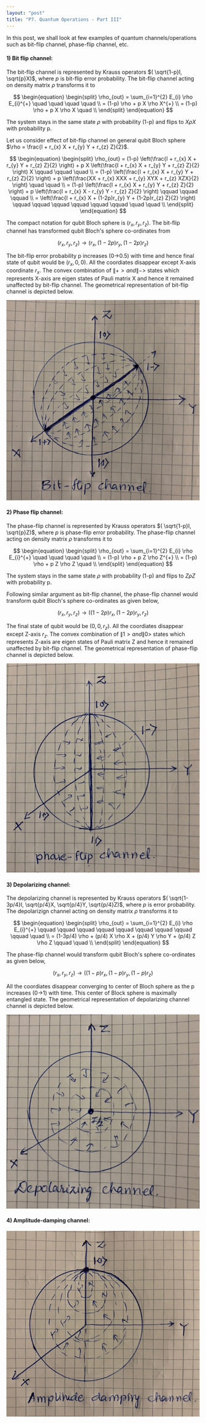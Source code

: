 ```yaml
---
layout: "post"
title: "P7. Quantum Operations - Part III"
---
```


In this post, we shall look at few examples of quantum channels/operations such as bit-flip channel, phase-flip channel, etc.

#### 1) **Bit flip channel:**
The bit-flip channel is represented by Krauss operators $( \sqrt{1-p}I, \sqrt{p}X)$, where $p$ is bit-flip error probability. The bit-flip channel acting on density matrix $\rho$ transforms it to

$$
\begin{equation}
\begin{split}
\rho_{out} = \sum_{i=1}^{2} E_{i} \rho E_{i}^{+}  \quad  \quad \quad \quad  \\
= (1-p) \rho + p X \rho X^{+}  \\
= (1-p) \rho + p X \rho X \quad  \\
\end{split}
\end{equation}
$$  

The system stays in the same state $\rho$ with probability (1-p) and flips to $X \rho X$ with probability p. 

Let us consider effect of bit-flip channel on general qubit Bloch sphere $\rho = \frac{I + r_{x} X + r_{y} Y + r_{z} Z}{2}$. 

$$
\begin{equation}
\begin{split}
\rho_{out} = (1-p) \left(\frac{I + r_{x} X + r_{y} Y + r_{z} Z}{2} \right) + p X \left(\frac{I + r_{x} X + r_{y} Y + r_{z} Z}{2} \right) X \qquad \qquad \quad  \\
= (1-p) \left(\frac{I + r_{x} X + r_{y} Y + r_{z} Z}{2} \right) + p \left(\frac{XX + r_{x} XXX + r_{y} XYX + r_{z} XZX}{2} \right) \quad \quad  \\
= (1-p) \left(\frac{I + r_{x} X + r_{y} Y + r_{z} Z}{2} \right) + p \left(\frac{I + r_{x} X - r_{y} Y - r_{z} Z}{2} \right) \qquad \qquad \qquad \\
= \left(\frac{I + r_{x} X + (1-2p)r_{y} Y + (1-2p)r_{z} Z}{2} \right) \qquad \qquad \qquad \qquad \qquad \qquad \quad \quad \\
\end{split}
\end{equation}
$$  

The compact notation for qubit Bloch sphere is $(r_{x},r_{y},r_{z})$. The bit-flip channel has transformed qubit Bloch's sphere co-ordinates from 

$$
\left( r_{x}, r_{y}, r_{z} \right) \to \left( r_{x}, (1-2p)r_{y}, (1-2p)r_{z} \right)
$$

The bit-flip error probability p increases (0->0.5) with time and hence final state of qubit would be $(r_{x},0,0)$. All the coordiates disappear except X-axis coordinate $r_{x}$. The convex combination of $\|+> and \|->$ states which represents X-axis are eigen states of Pauli matrix X and hence it remained unaffected by bit-flip channel. The geometrical representation of bit-flip channel is depicted below. 

![bit-flip channel](/assets/images/quantum_operations_examples/bit_flip_channel.jpg) 

#### 2) **Phase flip channel:**
The phase-flip channel is represented by Krauss operators $( \sqrt{1-p}I, \sqrt{p}Z)$, where $p$ is phase-flip error probability. The phase-flip channel acting on density matrix $\rho$ transforms it to

$$
\begin{equation}
\begin{split}
\rho_{out} = \sum_{i=1}^{2} E_{i} \rho E_{i}^{+}  \quad  \quad \quad \quad  \\
= (1-p) \rho + p Z \rho Z^{+}  \\
= (1-p) \rho + p Z \rho Z \quad  \\
\end{split}
\end{equation}
$$  

The system stays in the same state $\rho$ with probability (1-p) and flips to $Z \rho Z$ with probability p.

Following similar argument as bit-flip channel, the phase-flip channel would transform qubit Bloch's sphere co-ordinates as given below,

$$
\left( r_{x}, r_{y}, r_{z} \right) \to \left( (1-2p)r_{x}, (1-2p)r_{y}, r_{z} \right)
$$

The final state of qubit would be $(0, 0, r_{z})$. All the coordiates disappear except Z-axis $r_{z}$. The convex combination of $\|1> and \|0>$ states which represents Z-axis are eigen states of Pauli matrix Z and hence it remained unaffected by bit-flip channel. The geometrical representation of phase-flip channel is depicted below.

![phase-flip channel](/assets/images/quantum_operations_examples/phase_flip_channel.jpg) 

#### 3) **Depolarizing channel:**
The depolarizing channel is represented by Krauss operators $( \sqrt{1-3p/4}I, \sqrt{p/4}X, \sqrt{p/4}Y, \sqrt{p/4}Z)$, where $p$ is error probability. The depolarizign channel acting on density matrix $\rho$ transforms it to

$$
\begin{equation}
\begin{split}
\rho_{out} = \sum_{i=1}^{2} E_{i} \rho E_{i}^{+}  \qquad  \qquad \qquad \qquad \qquad \qquad \qquad \qquad \qquad \quad \\
= (1-3p/4) \rho + (p/4) X \rho X + (p/4) Y \rho Y + (p/4) Z \rho Z  \qquad \quad \\
\end{split}
\end{equation}
$$  

The phase-flip channel would transform qubit Bloch's sphere co-ordinates as given below,

$$
\left( r_{x}, r_{y}, r_{z} \right) \to \left( (1-p)r_{x}, (1-p)r_{y}, (1-p)r_{z} \right)
$$

All the coordiates disappear converging to center of Bloch sphere as the p increases (0->1) with time. This center of Block sphere is maximally entangled state. The geometrical representation of depolarizing channel channel is depicted below.

![depolarizting channel](/assets/images/quantum_operations_examples/depolarizing_channel.jpg) 

#### 4) **Amplitude-damping channel:**

![amplitude_damping channel](/assets/images/quantum_operations_examples/amplitude_damping_channel.jpg) 
